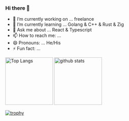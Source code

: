 ### Hi there 👋

- 🔭 I’m currently working on ... freelance
- 🌱 I’m currently learning ... Golang & C++ & Rust & Zig
- 💬 Ask me about ... React & Typescript
- 📫 How to reach me: ...
- 😄 Pronouns: ... He/His
- ⚡ Fun fact: ...

<!-- [![Top Langs](https://github-readme-stats.vercel.app/api/top-langs/?username=nakayan5&theme=dracula&layout=compact
)](https://github.com/anuraghazra/github-readme-stats)

[![Anurag's GitHub stats](https://github-readme-stats.vercel.app/api?username=nakayan5)](https://github.com/anuraghazra/github-readme-stats) -->

<p align="left"> 
  <img alt="Top Langs" height="150px" src="https://github-readme-stats.vercel.app/api/top-langs/?username=nakayan5&layout=compact&show_icons=true&theme=onedark" />
  <img alt="github stats" height="150px" src="https://github-readme-stats.vercel.app/api?username=nakayan5&theme=onedark&show_icons=ture" />
</p>

[![trophy](https://github-profile-trophy.vercel.app/?username=nakayan5&theme=onedark&column=7)](https://github.com/ryo-ma/github-profile-trophy)
